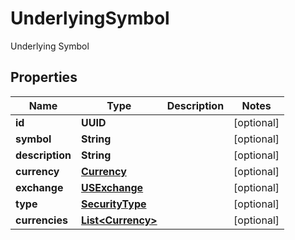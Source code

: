 

# UnderlyingSymbol

Underlying Symbol

## Properties

| Name | Type | Description | Notes |
|------------ | ------------- | ------------- | -------------|
|**id** | **UUID** |  |  [optional] |
|**symbol** | **String** |  |  [optional] |
|**description** | **String** |  |  [optional] |
|**currency** | [**Currency**](Currency.md) |  |  [optional] |
|**exchange** | [**USExchange**](USExchange.md) |  |  [optional] |
|**type** | [**SecurityType**](SecurityType.md) |  |  [optional] |
|**currencies** | [**List&lt;Currency&gt;**](Currency.md) |  |  [optional] |



